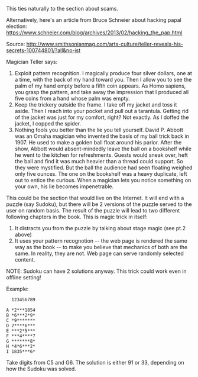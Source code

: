 
This ties naturally to the section about scams.

Alternatively, here's an article from Bruce Schneier about hacking papal election: <https://www.schneier.com/blog/archives/2013/02/hacking_the_pap.html>

Source: <http://www.smithsonianmag.com/arts-culture/teller-reveals-his-secrets-100744801/?all&no-ist>

Magician Teller says:

1. Exploit pattern recognition. I magically produce four silver dollars, one at a time, with the back of my hand toward you. Then I allow you to see the palm of my hand empty before a fifth coin appears. As Homo sapiens, you grasp the pattern, and take away the impression that I produced all five coins from a hand whose palm was empty.
2. Keep the trickery outside the frame. I take off my jacket and toss it aside. Then I reach into your pocket and pull out a tarantula. Getting rid of the jacket was just for my comfort, right? Not exactly. As I doffed the jacket, I copped the spider.
3. Nothing fools you better than the lie you tell yourself. David P. Abbott was an Omaha magician who invented the basis of my ball trick back in 1907. He used to make a golden ball float around his parlor. After the show, Abbott would absent-mindedly leave the ball on a bookshelf while he went to the kitchen for refreshments. Guests would sneak over, heft the ball and find it was much heavier than a thread could support. So they were mystified. But the ball the audience had seen floating weighed only five ounces. The one on the bookshelf was a heavy duplicate, left out to entice the curious. When a magician lets you notice something on your own, his lie becomes impenetrable.

This could be the section that would live on the Internet. It will end with a puzzle (say Sudoku), but there will be 2 versions of the puzzle served to the user on random basis. The result of the puzzle will lead to two different following chapters in the book. This is magic trick in itself:

1. It distracts you from the puzzle by talking about stage magic (see pt.2 above)
2. It uses your pattern recognotion -- the web page is rendered the same way as the book -- to make you believe that mechanics of both are the same. In reality, they are not. Web page can serve randomly selected content.

NOTE: Sudoku can have 2 solutions anyway. This trick could work even in offline setting!

Example:

```
  123456789

A *2***1854
B *6***2*9*
C *9*******
D 2****6***
E ***2*5***
F ***4****7
G *******8*
H *4*6***2*
I 1835***6*
```

Take digits from C5 and G6. The solution is either 91 or 33, depending on how the Sudoku was solved.
